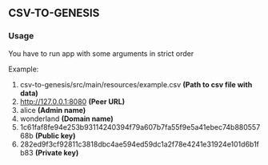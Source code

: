 ## CSV-TO-GENESIS

### Usage
You have to run app with some arguments in strict order

Example:
1. csv-to-genesis/src/main/resources/example.csv **(Path to csv file with data)**
2. http://127.0.0.1:8080 **(Peer URL)**
3. alice **(Admin name)**
4. wonderland **(Domain name)**
5. 1c61faf8fe94e253b93114240394f79a607b7fa55f9e5a41ebec74b88055768b **(Public key)**
6. 282ed9f3cf92811c3818dbc4ae594ed59dc1a2f78e4241e31924e101d6b1fb83 **(Private key)**